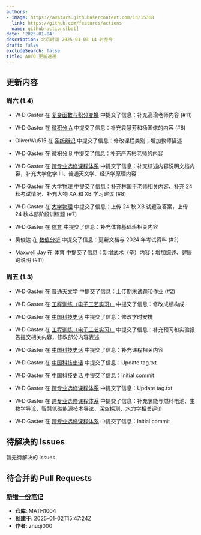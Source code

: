 ```yaml
---
authors:
- image: https://avatars.githubusercontent.com/in/15368
  link: https://github.com/features/actions
  name: github-actions[bot]
date: '2025-01-04'
description: 北京时间 2025-01-03 14 时至今
draft: false
excludeSearch: false
title: AUTO 更新速递
---
```


## 更新内容

### 周六 (1.4)

- W·D·Gaster 在 [复变函数与积分变换](https://github.com/HITSZ-OpenAuto/MATH1005) 中提交了信息：补充高瑜老师内容 (#11)

- W·D·Gaster 在 [微积分 A](https://github.com/HITSZ-OpenAuto/MATH1015A) 中提交了信息：补充袁慧芳和杨国俅的内容 (#8)

- OliverWu515 在 [系统辨识](https://github.com/HITSZ-OpenAuto/AUTO5002) 中提交了信息：修改课程类别；增加教师描述

- W·D·Gaster 在 [微积分 B](https://github.com/HITSZ-OpenAuto/MATH1015B) 中提交了信息：补充严志彬老师的内容

- W·D·Gaster 在 [跨专业选修课程体系](https://github.com/HITSZ-OpenAuto/CrossSpecialty) 中提交了信息：补充综述内容说明文档内容，补充大学化学 III、普通天文学、经济学原理内容

- W·D·Gaster 在 [大学物理](https://github.com/HITSZ-OpenAuto/PHYS1001A) 中提交了信息：补充林国平老师相关内容、补充 24 秋考试情况、补充大物 XA 和 XB 学习建议 (#8)

- W·D·Gaster 在 [大学物理](https://github.com/HITSZ-OpenAuto/PHYS1001A) 中提交了信息：上传 24 秋 XB 试题及答案，上传 24 秋本部阶段训练题 (#7)

- W·D·Gaster 在 [体育](https://github.com/HITSZ-OpenAuto/PE100X) 中提交了信息：补充体育基础班相关内容

- 吴俊达 在 [数值分析](https://github.com/HITSZ-OpenAuto/MATH4004) 中提交了信息：更新文档与 2024 年考试资料 (#2)

- Maxwell Jay 在 [体育](https://github.com/HITSZ-OpenAuto/PE100X) 中提交了信息：新增武术（拳）内容；增加综述、健康跑说明 (#11)

### 周五 (1.3)

- W·D·Gaster 在 [普通天文学](https://github.com/HITSZ-OpenAuto/SPST1004) 中提交了信息：上传期末试题和作业 (#2)

- W·D·Gaster 在 [工程训练（电子工艺实习）](https://github.com/HITSZ-OpenAuto/ENGG1003) 中提交了信息：修改成绩构成

- W·D·Gaster 在 [中国科技史话](https://github.com/HITSZ-OpenAuto/SEIN1040) 中提交了信息：修改学时安排

- W·D·Gaster 在 [工程训练（电子工艺实习）](https://github.com/HITSZ-OpenAuto/ENGG1003) 中提交了信息：补充预习和实验报告提交相关内容，修改部分内容表述

- W·D·Gaster 在 [中国科技史话](https://github.com/HITSZ-OpenAuto/SEIN1040) 中提交了信息：补充课程相关内容

- W·D·Gaster 在 [中国科技史话](https://github.com/HITSZ-OpenAuto/SEIN1040) 中提交了信息：Update tag.txt

- W·D·Gaster 在 [中国科技史话](https://github.com/HITSZ-OpenAuto/SEIN1040) 中提交了信息：Initial commit

- W·D·Gaster 在 [跨专业选修课程体系](https://github.com/HITSZ-OpenAuto/CrossSpecialty) 中提交了信息：Update tag.txt

- W·D·Gaster 在 [跨专业选修课程体系](https://github.com/HITSZ-OpenAuto/CrossSpecialty) 中提交了信息：补充氢能与燃料电池、生物学导论、智慧低碳能源技术导论、深空探测、水力学相关评价

- W·D·Gaster 在 [跨专业选修课程体系](https://github.com/HITSZ-OpenAuto/CrossSpecialty) 中提交了信息：Initial commit

## 待解决的 Issues

暂无待解决的 Issues

## 待合并的 Pull Requests

### [新增一份笔记](https://github.com/HITSZ-OpenAuto/MATH1004/pull/8)

- **仓库**: MATH1004
- **创建于**: 2025-01-02T15:47:24Z
- **作者**: zhuqi000

